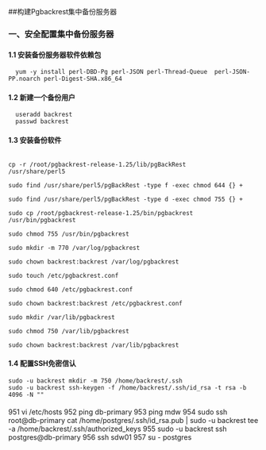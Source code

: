 ##构建Pgbackrest集中备份服务器


### 一、安全配置集中备份服务器

#### 1.1 安装备份服务器软件依赖包
````
  yum -y install perl-DBD-Pg perl-JSON perl-Thread-Queue  perl-JSON-PP.noarch perl-Digest-SHA.x86_64
````

#### 1.2 新建一个备份用户
````
  useradd backrest
  passwd backrest
````

#### 1.3 安装备份软件
```` 

cp -r /root/pgbackrest-release-1.25/lib/pgBackRest        /usr/share/perl5

sudo find /usr/share/perl5/pgBackRest -type f -exec chmod 644 {} +

sudo find /usr/share/perl5/pgBackRest -type d -exec chmod 755 {} +

sudo cp /root/pgbackrest-release-1.25/bin/pgbackrest /usr/bin/pgbackrest

sudo chmod 755 /usr/bin/pgbackrest

sudo mkdir -m 770 /var/log/pgbackrest

sudo chown backrest:backrest /var/log/pgbackrest

sudo touch /etc/pgbackrest.conf

sudo chmod 640 /etc/pgbackrest.conf

sudo chown backrest:backrest /etc/pgbackrest.conf

sudo mkdir /var/lib/pgbackrest

sudo chmod 750 /var/lib/pgbackrest

sudo chown backrest:backrest /var/lib/pgbackrest

````
#### 1.4 配置SSH免密信认
````
sudo -u backrest mkdir -m 750 /home/backrest/.ssh
sudo -u backrest ssh-keygen -f /home/backrest/.ssh/id_rsa -t rsa -b 4096 -N ""
````
#### 

 951  vi /etc/hosts
  952  ping db-primary
  953  ping mdw
  954  sudo ssh root@db-primary cat /home/postgres/.ssh/id_rsa.pub |        sudo -u backrest tee -a /home/backrest/.ssh/authorized_keys
  955  sudo -u backrest ssh postgres@db-primary
  956  ssh sdw01
  957  su - postgres